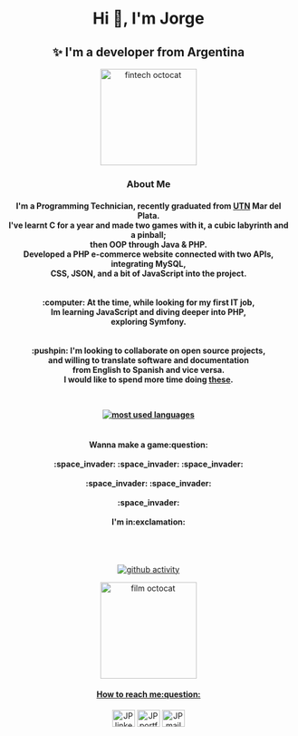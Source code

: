 <h1 align="center">Hi 👋, I'm Jorge</h1>

<h2 align="center">✨ I'm a developer from Argentina</h3>


<p align="center">
  <img src="https://octodex.github.com/images/Fintechtocat.png" title="fintechtocat" width="170" alt="fintech octocat">
</p>


<h3 align="center">About Me<h4>
<p align="center">
  I'm a Programming Technician, recently graduated from <a href="http://mdp.utn.edu.ar/">UTN</a> Mar del Plata.<br>I've learnt C for a year and made two games with it, a cubic labyrinth and a pinball;<br> then OOP through Java & PHP.<br>Developed a PHP e-commerce website connected with two APIs, integrating MySQL, <br>CSS, JSON, and a bit of JavaScript into the project.<br><br><br>
  :computer: At the time, while looking for my first IT job,<br> Im learning JavaScript and diving deeper into PHP, <br>exploring Symfony.<br><br><br>
  :pushpin: I'm looking to collaborate on open source projects,<br>and willing to translate software and documentation <br>from English to Spanish and vice versa.
  <br>I would like to spend more time doing <a href="https://soundcloud.com/user-856980075-832932942/sets/games">these</a>.
</p><br>


<p align="center">
  <a href="#">
    <img src="https://github-readme-stats.vercel.app/api/top-langs/?username=JorgePiaggio&layout=compact" alt="most used languages"/>
  </a><br><br>  
  <h4 align="center"> Wanna make a game:question: 
    <br><br>:space_invader: :space_invader: :space_invader: <br> 
    <br>:space_invader: :space_invader: <br>
    <br>:space_invader: <br><br>
    I'm in:exclamation:</h4>
  </p><br><br>
<p align="center">      
  <a href="#">
    <img src="https://github-readme-stats.vercel.app/api?username=JorgePiaggio&show_icons=true&theme=tokyonight" alt="github activity"/>
</p>

<p align="center">
  <img src="https://octodex.github.com/images/filmtocat.png" title="filmtocat" width="170" alt="film octocat">
</p>

<h4 align="center">How to reach me:question:</h4>
<p align="center">
  <a href="https://linkedin.com/in/jp-code" target="blank"><img align="center" src="https://cdn.jsdelivr.net/npm/simple-icons@3.0.1/icons/linkedin.svg" alt="JP linkedin contact" height="30" width="40" /></a>
  <a href = "https://jorgepiaggio.github.io" target="blank"><img align="center" src="https://cdn.jsdelivr.net/npm/simple-icons@3.0.1/icons/firefoxbrowser.svg" alt="JP portfolio" height="30" width="40" /></a>
  <a href = "mailto: proto2345@protonmail.com" target="blank"><img align="center" src="https://cdn.jsdelivr.net/npm/simple-icons@3.0.1/icons/protonmail.svg" alt="JP mail contact" height="30" width="40" /></a>
</p><br><br>
